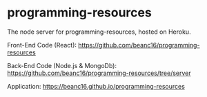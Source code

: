 # programming-resources

The node server for programming-resources, hosted on Heroku.

Front-End Code (React):
https://github.com/beanc16/programming-resources

Back-End Code (Node.js & MongoDb):
https://github.com/beanc16/programming-resources/tree/server

Application:
https://beanc16.github.io/programming-resources
